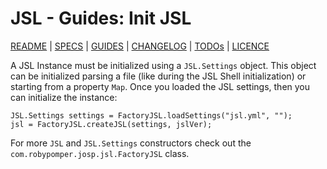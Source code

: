 # JSL - Guides: Init JSL

[README](../../README.md) | [SPECS](../specs.md) | [GUIDES](../guides.md) | [CHANGELOG](../../CHANGELOG.md) | [TODOs](../../TODOs.md) | [LICENCE](../../LICENCE.md)

A JSL Instance must be initialized using a `JSL.Settings` object. This object can
be initialized parsing a file (like during the JSL Shell initialization) or
starting from a property `Map`.
Once you loaded the JSL settings, then you can initialize the instance:

```shell
JSL.Settings settings = FactoryJSL.loadSettings("jsl.yml", "");
jsl = FactoryJSL.createJSL(settings, jslVer);
```

For more `JSL` and `JSL.Settings` constructors check out the
`com.robypomper.josp.jsl.FactoryJSL` class.
